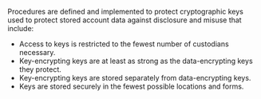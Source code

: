 Procedures are defined and implemented to protect cryptographic keys used to protect stored account data against disclosure and misuse that include:

- Access to keys is restricted to the fewest number of custodians necessary.
- Key-encrypting keys are at least as strong as the data-encrypting keys they protect.
- Key-encrypting keys are stored separately from data-encrypting keys.
- Keys are stored securely in the fewest possible locations and forms.
